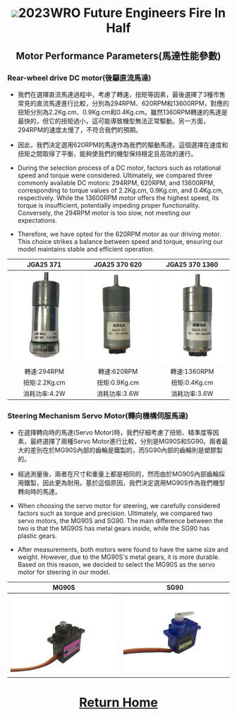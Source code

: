 # <div align="center"><img src=../../other/img/logo.jpg></img>2023WRO Future Engineers Fire In Half </div>
## <div align="center">Motor Performance Parameters(馬達性能參數)</div>

### Rear-wheel drive DC motor(後驅直流馬達)
- 我們在選擇直流馬達過程中，考慮了轉速，扭矩等因素，最後選擇了3種市售常見的直流馬達進行比較，分別為294RPM、620RPM和13600RPM，對應的扭矩分別為2.2Kg.cm、0.9Kg.cm和0.4Kg.cm。雖然1360RPM轉速的馬達是最快的，但它的扭矩過小，這可能導致機型無法正常驅動。另一方面，294RPM的速度太慢了，不符合我們的預期。
- 因此，我們決定選用620RPM的馬達作為我們的驅動馬達。這個選擇在速度和扭矩之間取得了平衡，能夠使我們的機型保持穩定且高效的運行。 

- During the selection process of a DC motor, factors such as rotational speed and torque were considered. Ultimately, we compared three commonly available DC motors: 294RPM, 620RPM, and 13600RPM, corresponding to torque values of 2.2Kg.cm, 0.9Kg.cm, and 0.4Kg.cm, respectively. While the 13600RPM motor offers the highest speed, its torque is insufficient, potentially impeding proper functionality. Conversely, the 294RPM motor is too slow, not meeting our expectations.
- Therefore, we have opted for the 620RPM motor as our driving motor. This choice strikes a balance between speed and torque, ensuring our model maintains stable and efficient operation.

<div align="center">

|JGA25 371|JGA25 370 620|JGA25 370 1360|
| :----:|:---:|:----:|
|![image](./294RPM.png)|![image](./620RPM.png)|![image](./1360RPM.png)|
|轉速:294RPM|轉速:620RPM|轉速:1360RPM|
|扭矩:2.2Kg.cm|扭矩:0.9Kg.cm|扭矩:0.4Kg.cm|
|消耗功率:4.2W|消耗功率:3.6W|消耗功率:3.6W|
</div>

### Steering Mechanism Servo Motor(轉向機構伺服馬達)

- 在選擇轉向時的馬達(Servo Motor)時，我們仔細考慮了扭矩、精準度等因素，最終選擇了兩種Servo Motor進行比較，分別是MG90S和SG90。兩者最大的差別在於MG90S內部的齒輪是鐵製的，而SG90內部的齒輪則是塑膠製的。
- 經過測量後，兩者在尺寸和重量上都是相同的，然而由於MG90S內部齒輪採用鐵製，因此更為耐用。基於這個原因，我們決定選用MG90S作為我們機型轉向時的馬達。

- When choosing the servo motor for steering, we carefully considered factors such as torque and precision. Ultimately, we compared two servo motors, the MG90S and SG90. The main difference between the two is that the MG90S has metal gears inside, while the SG90 has plastic gears. 
- After measurements, both motors were found to have the same size and weight. However, due to the MG90S's metal gears, it is more durable. Based on this reason, we decided to select the MG90S as the servo motor for steering in our model.

<div align="center">

|MG90S|SG90|
| :---:|:---:|
|![image](./MG90S.png)|![image](./SG90.png)|
</div>


# <div align="center">[Return Home](../../)</div>  
